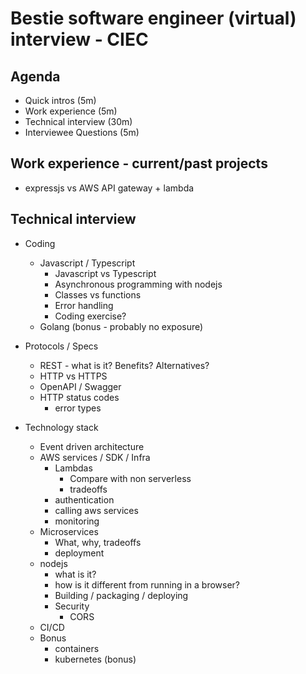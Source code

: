 # Bestie software engineer (virtual) interview - CIEC

## Agenda

* Quick intros (5m)
* Work experience (5m)
* Technical interview (30m)
* Interviewee Questions (5m)

## Work experience - current/past projects

* expressjs vs AWS API gateway + lambda

## Technical interview

* Coding
  * Javascript / Typescript
    * Javascript vs Typescript
    * Asynchronous programming with nodejs
    * Classes vs functions
    * Error handling
    * Coding exercise?
  * Golang (bonus - probably no exposure)

* Protocols / Specs
  * REST - what is it? Benefits? Alternatives?
  * HTTP vs HTTPS
  * OpenAPI / Swagger
  * HTTP status codes
    * error types

* Technology stack
  * Event driven architecture
  * AWS services / SDK / Infra
    * Lambdas 
      * Compare with non serverless
      * tradeoffs
    * authentication
    * calling aws services
    * monitoring
  * Microservices
    * What, why, tradeoffs
    * deployment
  * nodejs
    * what is it?
    * how is it different from running in a browser?
    * Building / packaging / deploying
    * Security
      * CORS
  * CI/CD
  * Bonus
    * containers
    * kubernetes (bonus)
